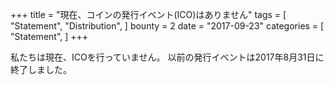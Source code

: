 +++
title = "現在、コインの発行イベント(ICO)はありません"
tags = [
    "Statement",
    "Distribution",
]
bounty = 2
date = "2017-09-23"
categories = [
    "Statement",
]
+++

私たちは現在、ICOを行っていません。
以前の発行イベントは2017年8月31日に終了しました。
